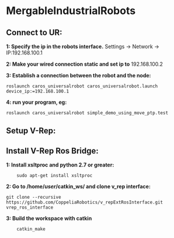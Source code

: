 # MergableIndustrialRobots

## Connect to UR: 
__1: Specify the ip in the robots interface.__ Settings -> Network -> IP:192.168.100.1

__2: Make your wired connection static and set ip to__ 192.168.100.2

__3: Establish a connection between the robot and the node:__
```
roslaunch caros_universalrobot caros_universalrobot.launch device_ip:=192.168.100.1
```

__4: run your program, eg:__
```
roslaunch caros_universalrobot simple_demo_using_move_ptp.test
```

## Setup V-Rep: 


## Install V-Rep Ros Bridge:

__1: Install xsltproc and python 2.7 or greater:__
```
    sudo apt-get install xsltproc 
```

__2: Go to /home/_user_/catkin_ws/ and clone v_rep interface:__
```
git clone --recursive https://github.com/CoppeliaRobotics/v_repExtRosInterface.git vrep_ros_interface
```

__3: Build the workspace with catkin__
```
    catkin_make
```